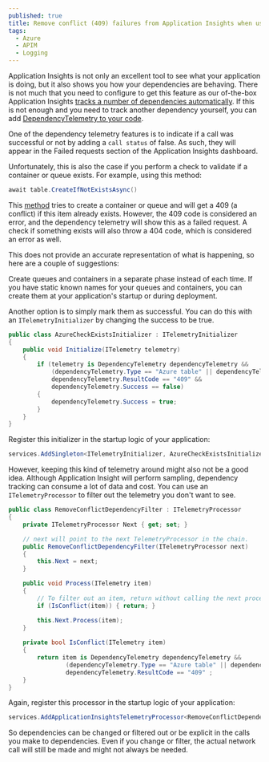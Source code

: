 ```yaml
---
published: true
title: Remove conflict (409) failures from Application Insights when using CreateIfNotExistsAsync calls
tags:
  - Azure
  - APIM  
  - Logging
---
```


Application Insights is not only an excellent tool to see what your application is doing, but it also shows you how your dependencies are behaving. There is not much that you need to configure to get this feature as our of-the-box Application Insights [tracks a number of dependencies automatically](https://docs.microsoft.com/en-us/azure/azure-monitor/app/asp-net-dependencies). If this is not enough and you need to track another dependency yourself, you can add [DependencyTelemetry to your code](https://mindbyte.nl/2019/06/28/use-application-insights-over-multiple-systems-to-track-dependencies.html).

One of the dependency telemetry features is to indicate if a call was successful or not by adding a `call status` of false. As such, they will appear in the Failed requests section of the Application Insights dashboard.

Unfortunately, this is also the case if you perform a check to validate if a container or queue exists. For example, using this method:

```csharp
await table.CreateIfNotExistsAsync()
```

This [method](https://docs.microsoft.com/en-us/dotnet/api/azure.storage.blobs.blobcontainerclient.createifnotexistsasync) tries to create a container or queue and will get a 409 (a conflict) if this item already exists. However, the 409 code is considered an error, and the dependency telemetry will show this as a failed request. A check if something exists will also throw a 404 code, which is considered an error as well.

This does not provide an accurate representation of what is happening, so here are a couple of suggestions:

Create queues and containers in a separate phase instead of each time. If you have static known names for your queues and containers, you can create them at your application's startup or during deployment.

Another option is to simply mark them as successful. You can do this with an `ITelemetryInitializer` by changing the success to be true.

```csharp
public class AzureCheckExistsInitializer : ITelemetryInitializer
{
    public void Initialize(ITelemetry telemetry)
    {
        if (telemetry is DependencyTelemetry dependencyTelemetry &&
            (dependencyTelemetry.Type == "Azure table" || dependencyTelemetry.Type == "Azure blob") &&
            dependencyTelemetry.ResultCode == "409" &&
            dependencyTelemetry.Success == false)
        {
            dependencyTelemetry.Success = true;
        }
    }
}
```

Register this initializer in the startup logic of your application:

```csharp
services.AddSingleton<ITelemetryInitializer, AzureCheckExistsInitializer>();
```

However, keeping this kind of telemetry around might also not be a good idea. Although Application Insight will perform sampling, dependency tracking can consume a lot of data and cost. You can use an `ITelemetryProcessor` to filter out the telemetry you don't want to see.

```csharp
public class RemoveConflictDependencyFilter : ITelemetryProcessor
{
    private ITelemetryProcessor Next { get; set; }

    // next will point to the next TelemetryProcessor in the chain.
    public RemoveConflictDependencyFilter(ITelemetryProcessor next)
    {
        this.Next = next;
    }

    public void Process(ITelemetry item)
    {
        // To filter out an item, return without calling the next processor.
        if (IsConflict(item)) { return; }

        this.Next.Process(item);
    }
    
    private bool IsConflict(ITelemetry item)
    {
        return item is DependencyTelemetry dependencyTelemetry &&
                (dependencyTelemetry.Type == "Azure table" || dependencyTelemetry.Type == "Azure blob") &&
                dependencyTelemetry.ResultCode == "409" ;
    }
}
```

Again, register this processor in the startup logic of your application:

```csharp
services.AddApplicationInsightsTelemetryProcessor<RemoveConflictDependencyFilter>();
```

So dependencies can be changed or filtered out or be explicit in the calls you make to dependencies. Even if you change or filter, the actual network call will still be made and might not always be needed.


